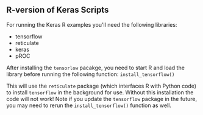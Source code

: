 ## R-version of Keras Scripts

For running the Keras R examples you'll need the following libraries:
  * tensorflow
  * reticulate
  * keras
  * pROC
  
After installing the `tensorlow` pacakge, you need to start R and load the library before running the following function: `install_tensorflow()`

This will use the `reticulate` package (which interfaces R with Python code) to install `tensorflow` in the background for use. Without this installation the code will not work! Note if you update the `tensorflow` package in the future, you may need to rerun the `install_tensorflow()` function as well.


